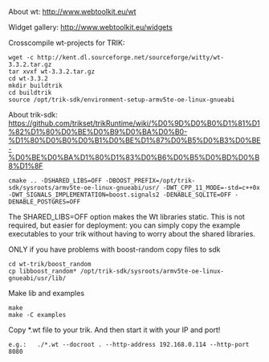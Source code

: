 About wt: http://www.webtoolkit.eu/wt

Widget gallery: http://www.webtoolkit.eu/widgets

Crosscompile wt-projects for TRIK:

	wget -c http://kent.dl.sourceforge.net/sourceforge/witty/wt-3.3.2.tar.gz
	tar xvxf wt-3.3.2.tar.gz
	cd wt-3.3.2
	mkdir buildtrik
	cd buildtrik
	source /opt/trik-sdk/environment-setup-armv5te-oe-linux-gnueabi

About trik-sdk: https://github.com/trikset/trikRuntime/wiki/%D0%9D%D0%B0%D1%81%D1%82%D1%80%D0%BE%D0%B9%D0%BA%D0%B0-%D1%80%D0%B0%D0%B1%D0%BE%D1%87%D0%B5%D0%B3%D0%BE-%D0%BE%D0%BA%D1%80%D1%83%D0%B6%D0%B5%D0%BD%D0%B8%D1%8F

	cmake .. -DSHARED_LIBS=OFF -DBOOST_PREFIX=/opt/trik-sdk/sysroots/armv5te-oe-linux-gnueabi/usr/ -DWT_CPP_11_MODE=-std=c++0x -DWT_SIGNALS_IMPLEMENTATION=boost.signals2 -DENABLE_SQLITE=OFF -DENABLE_POSTGRES=OFF

The SHARED_LIBS=OFF option makes the Wt libraries static. This is not required, but easier for deployment: you can simply copy the example executables to your trik without having to worry about the shared libraries.

ONLY if you have problems with boost-random copy files to sdk
 
	cd wt-trik/boost_random
	cp libboost_random* /opt/trik-sdk/sysroots/armv5te-oe-linux-gnueabi/usr/lib/

Make lib and examples

	make
	make -C examples

Copy *.wt file to your trik. And then start it with your IP and port!

	e.g.:	./*.wt --docroot . --http-address 192.168.0.114 --http-port 8080





